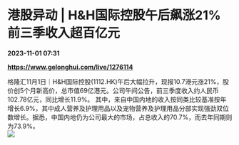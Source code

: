 # 港股异动 | H&H国际控股午后飙涨21% 前三季收入超百亿元

**2023-11-01 07:31**

**https://www.gelonghui.com/live/1276114**

格隆汇11月1日｜H&H国际控股(1112.HK)午后大幅拉升，现报10.7港元涨21%，股价创5个月新高价，总市值69亿港元。公司午间公告，前三季度收入约人民币102.78亿元，同比增长11.9%。 其中，来自中国内地的收入按同类比较基准按年增长6.9%，其中成人营养及护理用品以及宠物营养及护理用品分部实现强劲双位数增长。据悉，中国内地仍为公司最大的市场，占总收入的70.7%，而去年同期则为73.9%。  
![](https://img5.gelonghui.com/live/ce141-a59d4823-2ea9-41b5-b007-a784690005c6.png)